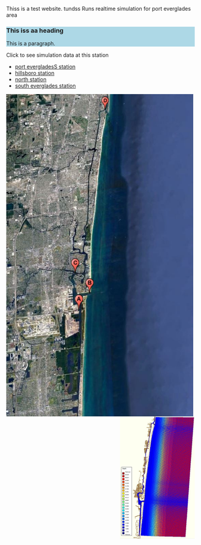 
Thiss is a test website. tundss
Runs realtime simulation for port everglades area
<description description description descriptions >
<description description description description >

<html>  
 <div style="background-color:lightblue">
  <h3>This iss aa heading</h3>
  <p>This is a paragraph.</p>
</div> 
<p>
  
Click to see simulation data at this station 

</p>
<ul>
 <li><a href="domainb.JPG" target="_blank">port evergladesS station</a></li>
 <li><a href="http://www.yahoo.com" target="_blank">hillsboro station</a></li>
 <li><a href="http://www.yahoo.com" target="_blank">north station</a></li>
 <li><a href="http://www.yahoo.com" target="_blank">south everglades station</a></li>
</ul>


  <a href="map.JPG">
     <img src="gmap4.JPG" width="500" align="center">
  </a> 

  <a href="c24.JPG">
     <img src="c24.JPG" width="200" align="right">
 </a>
  
</html>




